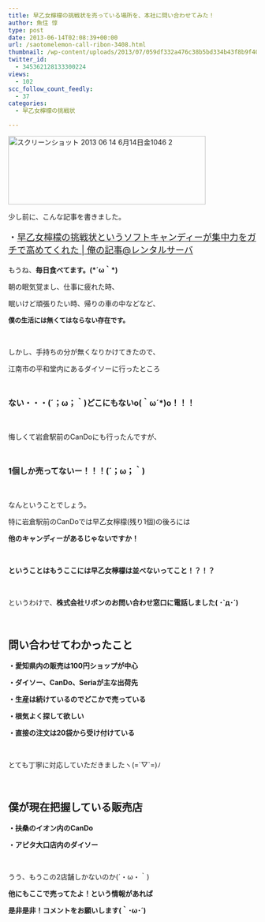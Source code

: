 ```yaml
---
title: 早乙女檸檬の挑戦状を売っている場所を、本社に問い合わせてみた！
author: 魚住 惇
type: post
date: 2013-06-14T02:08:39+00:00
url: /saotomelemon-call-ribon-3408.html
thumbnail: /wp-content/uploads/2013/07/059df332a476c38b5bd334b43f8b9f40.png
twitter_id:
  - 345362128133300224
views:
  - 102
scc_follow_count_feedly:
  - 37
categories:
  - 早乙女檸檬の挑戦状

---
```

<img decoding="async" loading="lazy" title="スクリーンショット_2013-06-14_6月14日金1046-2.png" src="/wp-content/uploads/2013/06/059df332a476c38b5bd334b43f8b9f40.png" alt="スクリーンショット 2013 06 14 6月14日金1046 2" width="400" height="139" border="0" />

<!--more-->

少し前に、こんな記事を書きました。

<p style="font-size: 18px;">
  ・<a rel="nofollow" href="http://jun3010.me/saotomelemon-candy-iyh-2694.html" target="_blank">早乙女檸檬の挑戦状というソフトキャンディーが集中力をガチで高めてくれた | 俺の記事@レンタルサーバ</a>
</p>

もうね、**毎日食べてます。(\*´ω｀\*)** 

朝の眠気覚まし、仕事に疲れた時、

眠いけど頑張りたい時、帰りの車の中などなど、

<p style="font-size: 13px;">
  <b>僕の生活には無くてはならない存在です。</b>
</p>

 

しかし、手持ちの分が無くなりかけてきたので、

江南市の平和堂内にあるダイソーに行ったところ

 

<p style="font-size: 16px;">
  <b>ない・・・(´；ω；｀)どこにもないo(｀ω´*)o！！！</b>
</p>

 

悔しくて岩倉駅前のCanDoにも行ったんですが、

 

<p style="font-size: 16px;">
  <b>1個しか売ってないー！！！(´；ω；｀)</b>
</p>

 

なんということでしょう。

特に岩倉駅前のCanDoでは早乙女檸檬(残り1個)の後ろには

**他のキャンディーがあるじゃないですか！**

 

**ということはもうここには早乙女檸檬は並べないってこと！？！？**

 

というわけで、**株式会社リボンのお問い合わせ窓口に電話しました( ･\`д･´)**

 

## 問い合わせてわかったこと

**・愛知県内の販売は100円ショップが中心**

**・ダイソー、CanDo、Seriaが主な出荷先**

**・生産は続けているのでどこかで売っている**

**・根気よく探して欲しい**

**・直接の注文は20袋から受け付けている**

 

とても丁寧に対応していただきましたヽ(=´▽\`=)ﾉ

 

## 僕が現在把握している販売店

**・扶桑のイオン内のCanDo**

**・アピタ大口店内のダイソー**

 

うう、もうこの2店舗しかないのか(´・ω・｀)

**他にもここで売ってたよ！という情報があれば**

**是非是非！コメントをお願いします(｀･ω･´)**